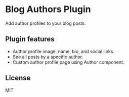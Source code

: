 # Blog Authors Plugin
Add author profiles to your blog posts.

## Plugin features

- Author profile image, name, bio, and social links.
- See all posts by a specific author.
- Custom author profile page using Author component.

## License
MIT
